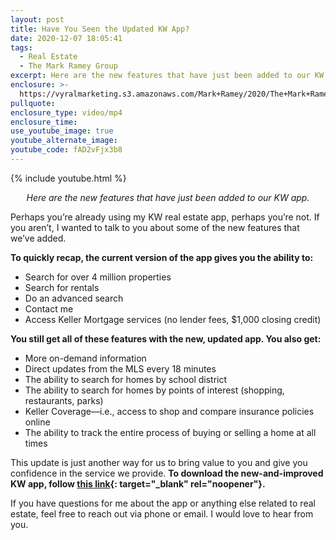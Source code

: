 ```yaml
---
layout: post
title: Have You Seen the Updated KW App?
date: 2020-12-07 18:05:41
tags:
  - Real Estate
  - The Mark Ramey Group
excerpt: Here are the new features that have just been added to our KW app.
enclosure: >-
  https://vyralmarketing.s3.amazonaws.com/Mark+Ramey/2020/The+Mark+Ramey+Group_+kw+app+2.mp4
pullquote:
enclosure_type: video/mp4
enclosure_time:
use_youtube_image: true
youtube_alternate_image:
youtube_code: fAD2vFjx3b8
---
```


{% include youtube.html %}

<p style="text-align: center;"><em>Here are the new features that have just been added to our KW app.</em></p>

Perhaps you’re already using my KW real estate app, perhaps you’re not. If you aren’t, I wanted to talk to you about some of the new features that we’ve added.

**To quickly recap, the current version of the app gives you the ability to:**

* Search for over 4 million properties
* Search for rentals
* Do an advanced search
* Contact me
* Access Keller Mortgage services (no lender fees, $1,000 closing credit)

**You still get all of these features with the new, updated app. You also get:**

* More on-demand information&nbsp;
* Direct updates from the MLS every 18 minutes
* The ability to search for homes by school district
* The ability to search for homes by points of interest (shopping, restaurants, parks)
* Keller Coverage—i.e., access to shop and compare insurance policies online
* The ability to track the entire process of buying or selling a home at all times

This update is just another way for us to bring value to you and give you confidence in the service we provide. **To download the new-and-improved KW app, follow [this link](https://app.kw.com/KW1Q9P16Q/){: target="_blank" rel="noopener"}.**

If you have questions for me about the app or anything else related to real estate, feel free to reach out via phone or email. I would love to hear from you.